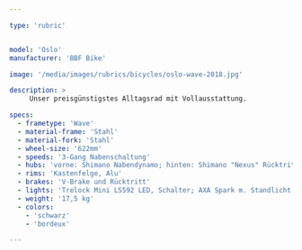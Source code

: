 ```yaml
---

type: 'rubric'


model: 'Oslo'
manufacturer: 'BBF Bike'

image: '/media/images/rubrics/bicycles/oslo-wave-2018.jpg'

description: >
     Unser preisgünstigstes Alltagsrad mit Vollausstattung.

specs:
  - frametype: 'Wave'
  - material-frame: 'Stahl'
  - material-fork: 'Stahl'
  - wheel-size: '622mm'
  - speeds: '3-Gang Nabenschaltung'
  - hubs: 'vorne: Shimano Nabendynamo; hinten: Shimano "Nexus" Rücktritt'
  - rims: 'Kastenfelge, Alu'
  - brakes: 'V-Brake und Rücktritt'
  - lights: 'Trelock Mini LS592 LED, Schalter; AXA Spark m. Standlicht'
  - weight: '17,5 kg'
  - colors:
    - 'schwarz'
    - 'bordeux'

---
```

